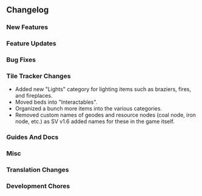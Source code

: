 ## Changelog

### New Features


### Feature Updates


### Bug Fixes


### Tile Tracker Changes

- Added new "Lights" category for lighting items such as braziers, fires, and fireplaces.
- Moved beds into "Interactables".
- Organized a bunch more items into the various categories.
- Removed custom names of geodes and resource nodes (coal node, iron node, etc.) as SV v1.6 added names for these in the game itself.

### Guides And Docs


### Misc


### Translation Changes


### Development Chores


